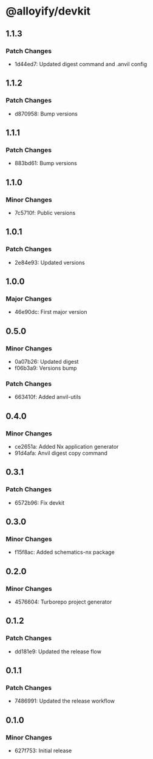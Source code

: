 # @alloyify/devkit

## 1.1.3

### Patch Changes

- 1d44ed7: Updated digest command and .anvil config

## 1.1.2

### Patch Changes

- d870958: Bump versions

## 1.1.1

### Patch Changes

- 883bd61: Bump versions

## 1.1.0

### Minor Changes

- 7c5710f: Public versions

## 1.0.1

### Patch Changes

- 2e84e93: Updated versions

## 1.0.0

### Major Changes

- 46e90dc: First major version

## 0.5.0

### Minor Changes

- 0a07b26: Updated digest
- f06b3a9: Versions bump

### Patch Changes

- 663410f: Added anvil-utils

## 0.4.0

### Minor Changes

- ce2651a: Added Nx application generator
- 91d4afa: Anvil digest copy command

## 0.3.1

### Patch Changes

- 6572b96: Fix devkit

## 0.3.0

### Minor Changes

- f15f8ac: Added schematics-nx package

## 0.2.0

### Minor Changes

- 4576604: Turborepo project generator

## 0.1.2

### Patch Changes

- dd181e9: Updated the release flow

## 0.1.1

### Patch Changes

- 7486991: Updated the release workflow

## 0.1.0

### Minor Changes

- 627f753: Initial release
